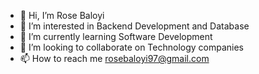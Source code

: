 - 👋 Hi, I’m Rose Baloyi
- 👀 I’m interested in Backend Development and Database
- 🌱 I’m currently learning Software Development
- 💞️ I’m looking to collaborate on Technology companies
- 📫 How to reach me rosebaloyi97@gmail.com

<!---
rosebaloyi97/rosebaloyi97 is a ✨ special ✨ repository because its `README.md` (this file) appears on your GitHub profile.
You can click the Preview link to take a look at your changes.
--->
